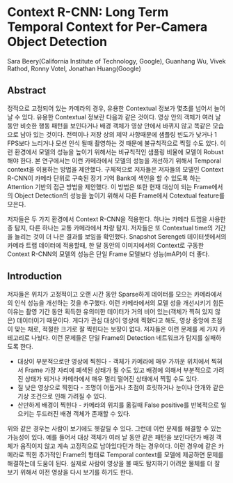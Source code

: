 # Context R-CNN: Long Term Temporal Context for Per-Camera Object Detection

Sara Beery(California Institute of Technology, Google), Guanhang Wu, Vivek Rathod, Ronny Votel, Jonathan Huang(Google)



## Abstract

정적으로 고정되어 있는 카메라의 경우, 유용한 Contextual 정보가 몇초를 넘어서 늘어날 수 있다. 유용한 Contextual 정보란 다음과 같은 것이다. 영상 안의 객체가 여러 날 동안 비슷한 행동 패턴을 보인다거나 배경 객체가 영상 안에서 바뀌지 않고 똑같은 모습으로 남아 있는 것이다. 전력이나 저장 상의 제약 사항때문에 샘플링 빈도가 낮거나 1 FPS보다 느리거나 모션 인식 될때 촬영하는 것 때문에 불규칙적으로 찍힐 수도 있다. 이런 환경에서 모델의 성능을 높이기 위해서는 비규칙적인 샘플링 비율에 모델이 Robust해야 한다. 본 연구에서는 이런 카메라에서 모델의 성능을 개선하기 위해서 Temporal context을 이용하는 방법을 제안했다. 구체적으로 저자들은 저자들의 모델인 Context R-CNN이 카메라 단위로 구축된 장기 기억 Bank에 색인을 할 수 있도록 하는 Attention 기반의 접근 방법을 제안했다. 이 방법은 또한 현재 대상이 되는 Frame에서의 Object Detection의 성능을 높이기 위해서 다른 Frame에서 Cotextual feature를 모은다. 

저자들은 두 가지 환경에서 Context R-CNN을 적용한다. 하나는 카메라 트랩을 사용한 종 탐지, 다른 하나는 교통 카메라에서 차량 탐지. 저자들은 또 Contextual time의 기간을 늘리는 것이 더 나은 결과를 보임을 확인했다. Snapshot Serengeti 데이터셋에서의 카메라 트랩 데이터에 적용할때, 한 달 동안의 이미지에서의 Context로 구동한 Context R-CNN의 모델의 성능은 단일 Frame 모델보다 성능(mAP)이 더 좋다. 



## Introduction

저자들은 위치가 고정적이고 오랜 시간 동안 Sparse하게 데이터를 모으는 카메라에서의 인식 성능을 개선하는 것을 추구했다. 이런 카메라에서의 모델 성을 개선시키기 힘든 이유는 촬영 기간 동안 획득한 유의미한 데이터가 거의 비어 있는(객체가 찍혀 있지 않은) 데이터이기 때문이다. 게다가 관심 대상이 영상에 찍혔다고 해도, 영상 중앙에 초점이 맞는 채로, 적절한 크기로 잘 찍힌다는 보장이 없다. 저자들은 이런 문제를 세 가지 카테고리로 나눴다. 이런 문제들은 단일 Frame의 Detection 네트워크가 탐지를 실패하도록 한다.

- 대상이 부분적으로만 영상에 찍힌다 - 객체가 카메라에 매우 가까운 위치에서 찍혀서 Frame 가장 자리에 폐색된 상태가 될 수도 있고 배경에 의해서 부분적으로 가려진 상태가 되거나 카메라에서 매우 멀리 떨어진 상태에서 찍힐 수도 있다. 
- 질 낮은 영상으로 찍힌다 - 조명이 어둡거나 초점이 흐릿하거나 눈이나 안개와 같은 기상 조건으로 인해 가려질 수 있다. 
- 산만하게 배경이 찍힌다 - 카메라의 위치를 옮길때 False positive를 반복적으로 일으키는 두드러진 배경 객체가 존재할 수 있다. 

위와 같은 경우는 사람이 보기에도 헷갈릴 수 있다. 그런데 이런 문제를 해결할 수 있는 가능성이 있다. 예를 들어서 대상 객체가 여러 날 동안 같은 패턴을 보인다던가 배경 객체가 움직이지 않고 계속 고정적으로 남아있다던가 하는 경우이다. 이런 경우에 같은 카메라로 찍힌 추가적인 Frame의 형태로 Temporal context를 모델에 제공하면 문제를 해결하는데 도움이 된다. 실제로 사람이 영상을 볼 때도 탐지하기 어려운 물체를 더 잘 보기 위해서 이전 영상을 다시 보기를 하기도 한다. 

